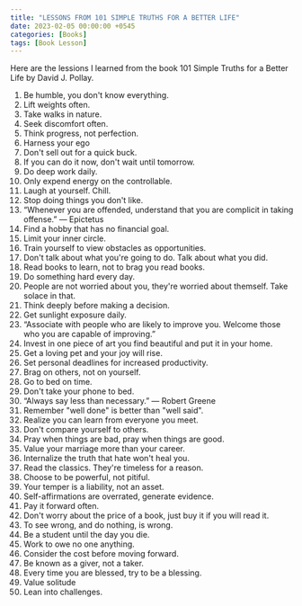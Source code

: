 ```yaml
---
title: "LESSONS FROM 101 SIMPLE TRUTHS FOR A BETTER LIFE"
date: 2023-02-05 00:00:00 +0545
categories: [Books]
tags: [Book Lesson]
---
```


Here are the lessions I learned from the book 101 Simple Truths for a Better Life by David J. Pollay.

1. Be humble, you don't know everything.
2. Lift weights often.
3. Take walks in nature.
4. Seek discomfort often.
5. Think progress, not perfection.
6. Harness your ego
7. Don't sell out for a quick buck.
8. If you can do it now, don't wait until tomorrow.
9. Do deep work daily.
10. Only expend energy on the controllable.
11. Laugh at yourself. Chill.
12. Stop doing things you don't like.
13. “Whenever you are offended, understand that you are complicit in taking offense.” — Epictetus
14. Find a hobby that has no financial goal.
15. Limit your inner circle.
16. Train yourself to view obstacles as opportunities.
17. Don't talk about what you're going to do. Talk about what you did.
18. Read books to learn, not to brag you read books.
19. Do something hard every day.
20. People are not worried about you, they're worried about themself. Take solace in that.
21. Think deeply before making a decision.
22. Get sunlight exposure daily.
23. “Associate with people who are likely to improve you. Welcome those who you are capable of improving.”
24. Invest in one piece of art you find beautiful and put it in your home.
25. Get a loving pet and your joy will rise.
26. Set personal deadlines for increased productivity.
27. Brag on others, not on yourself.
28. Go to bed on time.
29. Don't take your phone to bed.
30. “Always say less than necessary.” — Robert Greene
31. Remember "well done" is better than "well said".
32. Realize you can learn from everyone you meet.
33. Don't compare yourself to others.
34. Pray when things are bad, pray when things are good.
35. Value your marriage more than your career.
36. Internalize the truth that hate won't heal you.
37. Read the classics. They're timeless for a reason.
38. Choose to be powerful, not pitiful.
39. Your temper is a liability, not an asset.
40. Self-affirmations are overrated, generate evidence.
41. Pay it forward often.
42. Don't worry about the price of a book, just buy it if you will read it.
43. To see wrong, and do nothing, is wrong.
44. Be a student until the day you die.
45. Work to owe no one anything.
46. Consider the cost before moving forward.
47. Be known as a giver, not a taker.
48. Every time you are blessed, try to be a blessing.
49. Value solitude
50. Lean into challenges.

